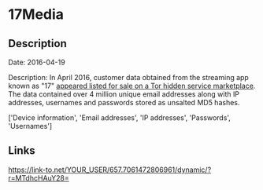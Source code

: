 # 17Media

## Description

Date: 2016-04-19

Description:
In April 2016, customer data obtained from the streaming app known as &quot;17&quot; <a href="http://motherboard.vice.com/read/another-day-another-hack-millions-of-user-accounts-for-streaming-app-17" target="_blank" rel="noopener">appeared listed for sale on a Tor hidden service marketplace</a>. The data contained over 4 million unique email addresses along with IP addresses, usernames and passwords stored as unsalted MD5 hashes.


['Device information', 'Email addresses', 'IP addresses', 'Passwords', 'Usernames']

## Links

https://link-to.net/YOUR_USER/657.7061472806961/dynamic/?r=MTdhcHAuY28=